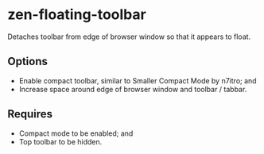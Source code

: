 # zen-floating-toolbar
Detaches toolbar from edge of browser window so that it appears to float.

## Options
- Enable compact toolbar, similar to Smaller Compact Mode by n7itro; and
- Increase space around edge of browser window and toolbar / tabbar.

## Requires
- Compact mode to be enabled; and 
- Top toolbar to be hidden.
